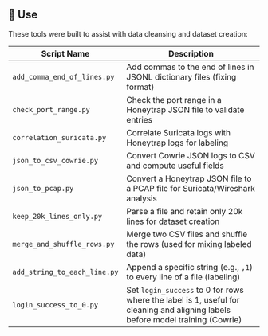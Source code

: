 ## 🚀 Use

These tools were built to assist with data cleansing and dataset creation:

| Script Name                     | Description                                                                 |
|----------------------------------|-----------------------------------------------------------------------------|
| `add_comma_end_of_lines.py`      | Add commas to the end of lines in JSONL dictionary files (fixing format)   |
| `check_port_range.py`            | Check the port range in a Honeytrap JSON file to validate entries           |
| `correlation_suricata.py`        | Correlate Suricata logs with Honeytrap logs for labeling                    |
| `json_to_csv_cowrie.py`          | Convert Cowrie JSON logs to CSV and compute useful fields                   |
| `json_to_pcap.py`                | Convert a Honeytrap JSON file to a PCAP file for Suricata/Wireshark analysis|
| `keep_20k_lines_only.py`         | Parse a file and retain only 20k lines for dataset creation                 |
| `merge_and_shuffle_rows.py`      | Merge two CSV files and shuffle the rows (used for mixing labeled data)    |
| `add_string_to_each_line.py`     | Append a specific string (e.g., `,1`) to every line of a file (labeling)    |
| `login_success_to_0.py`        | Set `login_success` to 0 for rows where the label is 1, useful for cleaning and aligning labels before model training (Cowrie) |
